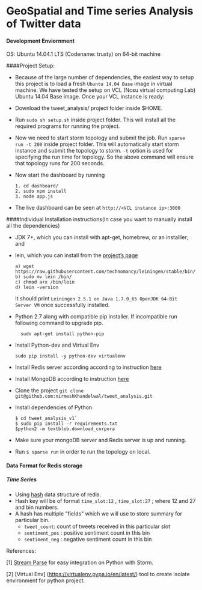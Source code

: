 # GeoSpatial and Time series Analysis of Twitter data

#### Development Enviornment
OS: Ubuntu 14.04.1 LTS (Codename: trusty) on 64-bit machine 

####Project Setup:

- Because of the large number of dependencies, the easiest way to setup this project is to load a fresh `Ubuntu 14.04 Base` image in virtual machine. We have tested the setup on VCL (Ncsu virtual computing Lab) Ubuntu 14.04 Base image. Once your VCL instance is ready:
- Download the tweet_analysis/ project folder inside $HOME.
- Run `sudo sh setup.sh` inside project folder. This will install all the required programs for running the project. 
- Now we need to start storm topology and submit the job. Run `sparse run -t 200` inside project folder. This will automatically start storm instance and submit the topology to storm. `-t` option is used for specifying the run time for topology. So the above command will ensure that topology runs for 200 seconds. 
- Now start the dashboard by running 
  
   ```
   1. cd dashboard/
   2. sudo npm install
   3. node app.js 
   ``` 
   
- The live dashboard can be seen at `http://<VCL instance ip>:3000`

####Individual Installation instructions(In case you want to manually install all the dependencies)

- JDK 7+, which you can install with apt-get, homebrew, or an installler; and
- lein, which you can install from the [project’s page](http://leiningen.org/)
   ```
   a) wget https://raw.githubusercontent.com/technomancy/leiningen/stable/bin/lein
   b) sudo mv lein /bin/
   c) chmod a+x /bin/lein
   d) lein -version
   ```
   It should print `Leiningen 2.5.1 on Java 1.7.0_65 OpenJDK 64-Bit Server VM` once successfully installed.

- Python 2.7 along with compatible pip installer. If incompatible run following command to upgrade pip.  
  ```
    sudo apt-get install python-pip
  ```
- Install Python-dev and Virtual Env
   ```
   sudo pip install -y python-dev virtualenv
   ```
- Install Redis server according according to instruction [here](http://redis.io/topics/quickstart)

- Install MongoDB according to instruction [here](http://docs.mongodb.org/manual/tutorial/install-mongodb-on-ubuntu/)

- Clone the project `git clone git@github.com:nirmeshKhandelwal/tweet_analysis.git`

- Install dependencies of Python
  ```
  $ cd tweet_analysis_v1`
  $ sudo pip install -r requirements.txt
  $python2 -m textblob.download_corpora 
  ```

- Make sure your mongoDB server and Redis server is up and running.

- Run `$ sparse run` in order to run the topology on local.


#### Data Format for Redis storage

##### Time Series
- Using [hash](http://redis.io/commands/hincrby) data structure of redis. 
- Hash key will be of format `time_slot:12` , `time_slot:27` ; where 12 and 27 and bin numbers.
- A hash has multiple "fields" which we will use to store summary for particular bin.
  - `tweet_count`: count of tweets received in this particular slot
  - `sentiment_pos` : positive sentiment count in this bin 
  - `sentiment_neg` : negative sentiment count in this bin 

References:

[1] [Stream Parse](https://github.com/Parsely/streamparse) for easy integration on Python with Storm.

[2] [Virtual Env] (https://virtualenv.pypa.io/en/latest/) tool to create isolate environment for python project.
